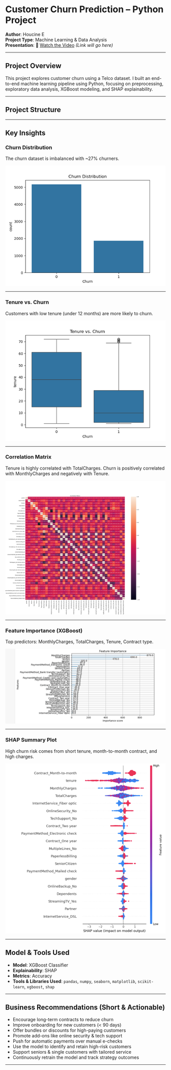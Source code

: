 #  Customer Churn Prediction – Python Project

**Author**: Houcine E  
**Project Type**: Machine Learning & Data Analysis  
**Presentation**: 🎥 [Watch the Video](#) *(Link will go here)*

---

##  Project Overview

This project explores customer churn using a Telco dataset. I built an end-to-end machine learning pipeline using Python, focusing on preprocessing, exploratory data analysis, XGBoost modeling, and SHAP explainability.

---

##  Project Structure


---

##  Key Insights

###  Churn Distribution
The churn dataset is imbalanced with ~27% churners.

![Churn Distribution](churn_distribution.png)

---

###  Tenure vs. Churn
Customers with low tenure (under 12 months) are more likely to churn.

![Tenure vs Churn](tenure_vs_churn.png)

---

###  Correlation Matrix
Tenure is highly correlated with TotalCharges. Churn is positively correlated with MonthlyCharges and negatively with Tenure.

![Correlation Matrix](correlation_matrix.png)

---

###  Feature Importance (XGBoost)
Top predictors: MonthlyCharges, TotalCharges, Tenure, Contract type.

![Feature Importance](feature_importance.png)

---

###  SHAP Summary Plot
High churn risk comes from short tenure, month-to-month contract, and high charges.

![SHAP Summary](Shap_summary.png)

---

##  Model & Tools Used

- **Model**: XGBoost Classifier  
- **Explainability**: SHAP  
- **Metrics**: Accuracy  
- **Tools & Libraries Used**: `pandas`, `numpy`, `seaborn`, `matplotlib`, `scikit-learn`, `xgboost`, `shap`

---

##  Business Recommendations (Short & Actionable)

-  Encourage long-term contracts to reduce churn
-  Improve onboarding for new customers (< 90 days)
-  Offer bundles or discounts for high-paying customers
-  Promote add-ons like online security & tech support
-  Push for automatic payments over manual e-checks
-  Use the model to identify and retain high-risk customers
-  Support seniors & single customers with tailored service
-  Continuously retrain the model and track strategy outcomes

---
